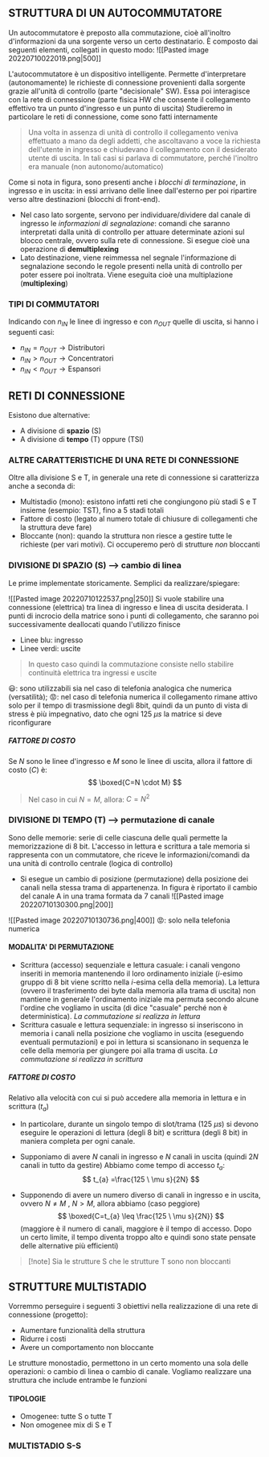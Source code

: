 ## STRUTTURA DI UN AUTOCOMMUTATORE
Un autocommutatore è preposto alla commutazione, cioè all'inoltro d'informazioni da una sorgente verso un certo destinatario.
È composto dai seguenti elementi, collegati in questo modo:
![[Pasted image 20220710022019.png|500]]

L'autocommutatore è un dispositivo intelligente. Permette d'interpretare (autonomamente) le richieste di connessione provenienti dalla sorgente grazie all'unità di controllo (parte "decisionale" SW). Essa poi interagisce con la rete di connessione (parte fisica HW che consente il collegamento effettivo tra un punto d'ingresso e un punto di uscita)
  Studieremo in particolare le reti di connessione, come sono fatti internamente

> Una volta in assenza di unità di controllo il collegamento veniva effettuato a mano da degli addetti, che ascoltavano a voce la richiesta dell'utente in ingresso e chiudevano il collegamento con il desiderato utente di uscita. In tali casi si parlava di commutatore, perché l'inoltro era manuale (non autonomo/automatico)

Come si nota in figura, sono presenti anche i *blocchi di terminazione*, in ingresso e in uscita: in essi arrivano delle linee dall'esterno per poi ripartire verso altre destinazioni (blocchi di front-end).
- Nel caso lato sorgente, servono per individuare/dividere dal canale di ingresso le *informazioni di segnalazione*: comandi che saranno interpretati dalla unità di controllo per attuare determinate azioni sul blocco centrale, ovvero sulla rete di connessione. Si esegue cioè una operazione di **demultiplexing**
- Lato destinazione, viene reimmessa nel segnale l'informazione di segnalazione secondo le regole presenti nella unità di controllo per poter essere poi inoltrata. Viene eseguita cioè una multiplazione (**multiplexing**)

### TIPI DI COMMUTATORI
Indicando con $n_{IN}$ le linee di ingresso e con $n_{OUT}$ quelle di uscita, si hanno i seguenti casi:
- $n_{IN}=n_{OUT} \to \text{Distributori}$
- $n_{IN}>n_{OUT} \to \text{Concentratori}$
- $n_{IN}<n_{OUT} \to \text{Espansori}$


## RETI DI CONNESSIONE
Esistono due alternative:
- A divisione di **spazio** $(\text{S})$
- A divisione di **tempo** $(\text{T})$ oppure $(\text{TSI})$

### ALTRE CARATTERISTICHE  DI UNA RETE DI CONNESSIONE
Oltre alla divisione $\text{S}$ e $\text{T}$, in generale una rete di connessione si caratterizza anche a seconda di:
- Multistadio (mono): esistono infatti reti che congiungono più stadi $\text{S}$ e $\text{T}$ insieme (esempio: $\text{TST}$), fino a $5$ stadi totali
- Fattore di costo (legato al numero totale di chiusure di collegamenti che la struttura deve fare)
- Bloccante (non): quando la struttura non riesce a gestire tutte le richieste (per vari motivi). Ci occuperemo però di strutture *non* bloccanti


### DIVISIONE DI SPAZIO (S) --> cambio di linea
Le prime implementate storicamente. Semplici da realizzare/spiegare:

![[Pasted image 20220710122537.png|250]]
Si vuole stabilire una connessione (elettrica) tra linea di ingresso e linea di uscita desiderata. I punti di incrocio della matrice sono i punti di collegamento, che saranno poi successivamente deallocati quando l'utilizzo finisce
- Linee blu: ingresso
- Linee verdi: uscite

> In questo caso quindi la commutazione consiste nello stabilire continuità elettrica tra ingressi e uscite


😃: sono utilizzabili sia nel caso di telefonia analogica che numerica (versatilità); 
😡: nel caso di telefonia numerica il collegamento rimane attivo solo per il tempo di trasmissione degli $8 \text{bit}$, quindi da un punto di vista di stress è più impegnativo, dato che ogni $125 \ \mu s$ la matrice si deve riconfigurare


##### FATTORE DI COSTO
Se $N$ sono le linee d'ingresso e $M$ sono le linee di uscita, allora il fattore di costo ($C$) è: $$ \boxed{C=N \cdot M} $$
> Nel caso in cui $N=M$, allora: $C=N^{2}$


### DIVISIONE DI TEMPO (T) --> permutazione di canale
Sono delle memorie: serie di celle ciascuna delle quali permette la memorizzazione di $8 \text{ bit}$. L'accesso in lettura e scrittura a tale memoria si rappresenta con un commutatore, che riceve le informazioni/comandi da una unità di controllo centrale (logica di controllo)
- Si esegue un cambio di posizione (permutazione) della posizione dei canali nella stessa trama di appartenenza. In figura è riportato il cambio del canale $\text{A}$ in una trama formata da $7$ canali
![[Pasted image 20220710130300.png|200]]

![[Pasted image 20220710130736.png|400]]
😡: solo nella telefonia numerica

#### MODALITA' DI PERMUTAZIONE
- Scrittura (accesso) sequenziale e lettura casuale: i canali vengono inseriti in memoria mantenendo il loro ordinamento iniziale ($i$-esimo gruppo di $8 \text{ bit}$ viene scritto nella $i$-esima cella della memoria). La lettura (ovvero il trasferimento dei byte dalla memoria alla trama di uscita) non mantiene in generale l'ordinamento iniziale ma permuta secondo alcune l'ordine che vogliamo in uscita (di dice "casuale" perché non è deterministica). *La commutazione si realizza in lettura*
- Scrittura casuale e lettura sequenziale: in ingresso si inseriscono in memoria i canali nella posizione che vogliamo in uscita (eseguendo eventuali permutazioni) e poi in lettura si scansionano in sequenza le celle della memoria per giungere poi alla trama di uscita. *La commutazione si realizza in scrittura*

##### FATTORE DI COSTO
Relativo alla velocità con cui si può accedere alla memoria in lettura e in scrittura ($t_{a}$)
- In particolare, durante un singolo tempo di slot/trama ($125 \ \mu s$) si devono eseguire le operazioni di lettura (degli $8 \text{ bit}$) e scrittura (degli $8 \text{ bit}$) in maniera completa per ogni canale.
- Supponiamo di avere $N$ canali in ingresso e $N$ canali in uscita (quindi $2N$ canali in tutto da gestire)
	Abbiamo come tempo di accesso $t_{a}$: $$ t_{a} =\frac{125 \ \mu s}{2N} $$

- Supponendo di avere un numero diverso di canali in ingresso e in uscita, ovvero $N \neq M  \ , \ N > M$, allora abbiamo (caso peggiore)
	$$ \boxed{C=t_{a} \leq \frac{125 \ \mu s}{2N}} $$
(maggiore è il numero di canali, maggiore è il tempo di accesso. Dopo un certo limite, il tempo diventa troppo alto e quindi sono state pensate delle alternative più efficienti)


> [!note] Sia le strutture $\text{S}$ che le strutture $\text{T}$ sono non bloccanti
> 


## STRUTTURE MULTISTADIO
Vorremmo perseguire i seguenti $3$ obiettivi nella realizzazione di una rete di connessione (progetto):
- Aumentare funzionalità della struttura
- Ridurre i costi
- Avere un comportamento non bloccante

Le strutture monostadio, permettono in un certo momento una sola delle operazioni: o cambio di linea o cambio di canale. Vogliamo realizzare una struttura che include entrambe le funzioni

#### TIPOLOGIE
- Omogenee: tutte $\text{S}$ o tutte $\text{T}$
- Non omogenee mix di $\text{S}$ e $\text{T}$

### MULTISTADIO S-S
